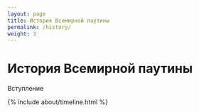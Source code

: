 ```yaml
---
layout: page
title: История Всемирной паутины
permalink: /history/
weight: 3
---
```


# **История Всемирной паутины**

Вступление

<div class="row">
{% include about/timeline.html %}
</div>